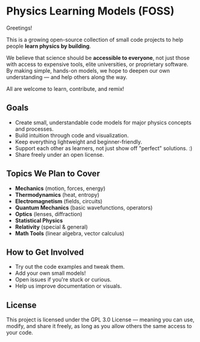 # Physics Learning Models (FOSS)
Greetings!

This is a growing open-source collection of small code projects to help people **learn physics by building**.

We believe that science should be **accessible to everyone**, not just those with access to expensive tools, elite universities, or proprietary software.  
By making simple, hands-on models, we hope to deepen our own understanding — and help others along the way.

All are welcome to learn, contribute, and remix!

## Goals
- Create small, understandable code models for major physics concepts and processes.
- Build intuition through code and visualization.
- Keep everything lightweight and beginner-friendly.
- Support each other as learners, not just show off "perfect" solutions. :)
- Share freely under an open license.

## Topics We Plan to Cover
- **Mechanics** (motion, forces, energy)
- **Thermodynamics** (heat, entropy)
- **Electromagnetism** (fields, circuits)
- **Quantum Mechanics** (basic wavefunctions, operators)
- **Optics** (lenses, diffraction)
- **Statistical Physics**
- **Relativity** (special & general)
- **Math Tools** (linear algebra, vector calculus)

## How to Get Involved
- Try out the code examples and tweak them.
- Add your own small models!
- Open issues if you're stuck or curious.
- Help us improve documentation or visuals.

## License
This project is licensed under the GPL 3.0 License — meaning you can use, modify, and share it freely, as long as you allow others the same access to your code.
